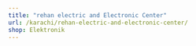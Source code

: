 ```yaml
---
title: "rehan electric and Electronic Center"
url: /karachi/rehan-electric-and-electronic-center/
shop: Elektronik
---
```

